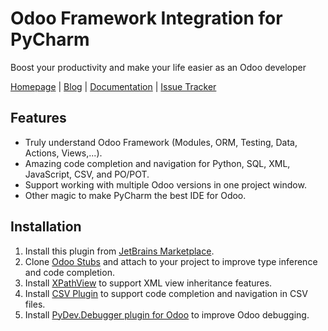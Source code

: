 # Odoo Framework Integration for PyCharm

Boost your productivity and make your life easier as an Odoo developer

[Homepage](https://odoo-ide.com) | [Blog](https://odoo-ide.com/blog) | [Documentation](https://odoo-ide.com/docs/pycharm) | [Issue Tracker](https://github.com/odoo-ide/pycharm-odoo/issues)

## Features
* Truly understand Odoo Framework (Modules, ORM, Testing, Data, Actions, Views,...).
* Amazing code completion and navigation for Python, SQL, XML, JavaScript, CSV, and PO/POT.
* Support working with multiple Odoo versions in one project window.
* Other magic to make PyCharm the best IDE for Odoo.

## Installation
1. Install this plugin from [JetBrains Marketplace](https://plugins.jetbrains.com/plugin/13499-odoo).
2. Clone [Odoo Stubs](https://github.com/odoo-ide/odoo-stubs) and attach to your project to improve type inference and code completion.
3. Install [XPathView](https://plugins.jetbrains.com/plugin/12478-xpathview--xslt) to support XML view inheritance features.
4. Install [CSV Plugin](https://plugins.jetbrains.com/plugin/10037-csv) to support code completion and navigation in CSV files.
5. Install [PyDev.Debugger plugin for Odoo](https://github.com/odoo-ide/pydevd-odoo) to improve Odoo debugging.
